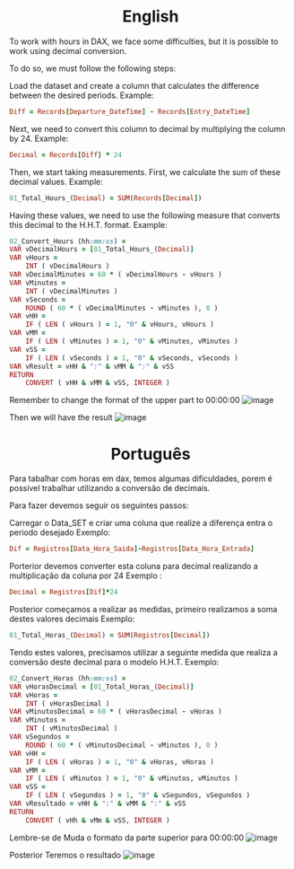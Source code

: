 <h1 align="center">English</h1>

To work with hours in DAX, we face some difficulties, but it is possible to work using decimal conversion.

To do so, we must follow the following steps:

Load the dataset and create a column that calculates the difference between the desired periods.
Example: 
```ruby
Diff = Records[Departure_DateTime] - Records[Entry_DateTime]
```

Next, we need to convert this column to decimal by multiplying the column by 24.
Example: 
```ruby
Decimal = Records[Diff] * 24
```

Then, we start taking measurements. First, we calculate the sum of these decimal values.
Example: 
```ruby
01_Total_Hours_(Decimal) = SUM(Records[Decimal])
```

Having these values, we need to use the following measure that converts this decimal to the H.H.T. format.
Example:
```ruby
02_Convert_Hours (hh:mm:ss) =
VAR vDecimalHours = [01_Total_Hours_(Decimal)]
VAR vHours =
    INT ( vDecimalHours )
VAR vDecimalMinutes = 60 * ( vDecimalHours - vHours )
VAR vMinutes =
    INT ( vDecimalMinutes )
VAR vSeconds =
    ROUND ( 60 * ( vDecimalMinutes - vMinutes ), 0 )
VAR vHH =
    IF ( LEN ( vHours ) = 1, "0" & vHours, vHours )
VAR vMM =
    IF ( LEN ( vMinutes ) = 1, "0" & vMinutes, vMinutes )
VAR vSS =
    IF ( LEN ( vSeconds ) = 1, "0" & vSeconds, vSeconds )
VAR vResult = vHH & ":" & vMM & ":" & vSS
RETURN
    CONVERT ( vHH & vMM & vSS, INTEGER )
```
Remember to change the format of the upper part to 00:00:00
![image](https://github.com/eduardohaas/Hours_In_PowerBI/assets/84861180/40322295-b069-4037-82cd-992b8f1eb98f)

Then we will have the result
![image](https://github.com/eduardohaas/Hours_In_PowerBI/assets/84861180/563843e3-9334-4aef-bff0-37a856eaa000)

<h1 align="center">Português</h1>

Para tabalhar com horas em dax, temos algumas dificuldades, porem é possivel trabalhar utilizando a conversão de decimais. 

Para fazer devemos seguir os seguintes passos: 

Carregar o Data_SET e criar uma coluna que realize a diferença entra o periodo desejado
Exemplo: 
```ruby
Dif = Registros[Data_Hora_Saida]-Registros[Data_Hora_Entrada]
```

Porterior devemos converter esta coluna para decimal realizando a multiplicação da coluna por 24 
Exemplo : 
```ruby
Decimal = Registros[Dif]*24
```

Posterior começamos a realizar as medidas, primeiro realizamos a soma destes valores decimais
Exemplo: 
```ruby
01_Total_Horas_(Decimal) = SUM(Registros[Decimal])
```

Tendo estes valores, precisamos utilizar a seguinte medida que realiza a conversão deste decimal para o modelo H.H.T.
Exemplo: 
```ruby
02_Convert_Horas (hh:mm:ss) =
VAR vHorasDecimal = [01_Total_Horas_(Decimal)]
VAR vHoras =
    INT ( vHorasDecimal )
VAR vMinutosDecimal = 60 * ( vHorasDecimal - vHoras )
VAR vMinutos =
    INT ( vMinutosDecimal )
VAR vSegundos =
    ROUND ( 60 * ( vMinutosDecimal - vMinutos ), 0 )
VAR vHH =
    IF ( LEN ( vHoras ) = 1, "0" & vHoras, vHoras )
VAR vMM =
    IF ( LEN ( vMinutos ) = 1, "0" & vMinutos, vMinutos )
VAR vSS =
    IF ( LEN ( vSegundos ) = 1, "0" & vSegundos, vSegundos )
VAR vResultado = vHH & ":" & vMM & ":" & vSS
RETURN
    CONVERT ( vHh & vMm & vSS, INTEGER )
```

Lembre-se de Muda o formato da parte superior para 00:00:00
![image](https://github.com/eduardohaas/Hours_In_PowerBI/assets/84861180/40322295-b069-4037-82cd-992b8f1eb98f)

Posterior Teremos o resultado
![image](https://github.com/eduardohaas/Hours_In_PowerBI/assets/84861180/563843e3-9334-4aef-bff0-37a856eaa000)

